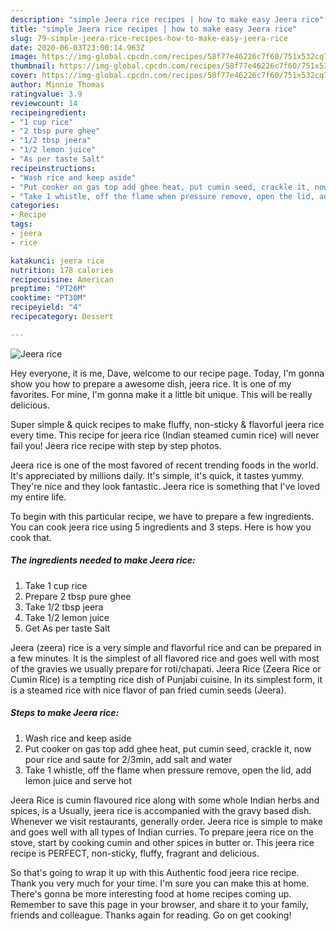 ```yaml
---
description: "simple Jeera rice recipes | how to make easy Jeera rice"
title: "simple Jeera rice recipes | how to make easy Jeera rice"
slug: 79-simple-jeera-rice-recipes-how-to-make-easy-jeera-rice
date: 2020-06-03T23:00:14.963Z
image: https://img-global.cpcdn.com/recipes/58f77e46226c7f60/751x532cq70/jeera-rice-recipe-main-photo.jpg
thumbnail: https://img-global.cpcdn.com/recipes/58f77e46226c7f60/751x532cq70/jeera-rice-recipe-main-photo.jpg
cover: https://img-global.cpcdn.com/recipes/58f77e46226c7f60/751x532cq70/jeera-rice-recipe-main-photo.jpg
author: Minnie Thomas
ratingvalue: 3.9
reviewcount: 14
recipeingredient:
- "1 cup rice"
- "2 tbsp pure ghee"
- "1/2 tbsp jeera"
- "1/2 lemon juice"
- "As per taste Salt"
recipeinstructions:
- "Wash rice and keep aside"
- "Put cooker on gas top add ghee heat, put cumin seed, crackle it, now pour rice and saute for 2/3min, add salt and water"
- "Take 1 whistle, off the flame when pressure remove, open the lid, add lemon juice and serve hot"
categories:
- Recipe
tags:
- jeera
- rice

katakunci: jeera rice 
nutrition: 178 calories
recipecuisine: American
preptime: "PT26M"
cooktime: "PT30M"
recipeyield: "4"
recipecategory: Dessert

---
```



![Jeera rice](https://img-global.cpcdn.com/recipes/58f77e46226c7f60/751x532cq70/jeera-rice-recipe-main-photo.jpg)

Hey everyone, it is me, Dave, welcome to our recipe page. Today, I'm gonna show you how to prepare a awesome dish, jeera rice. It is one of my favorites. For mine, I'm gonna make it a little bit unique. This will be really delicious.

Super simple &amp; quick recipes to make fluffy, non-sticky &amp; flavorful jeera rice every time. This recipe for jeera rice (Indian steamed cumin rice) will never fail you! Jeera rice recipe with step by step photos.

Jeera rice is one of the most favored of recent trending foods in the world. It's appreciated by millions daily. It's simple, it's quick, it tastes yummy. They're nice and they look fantastic. Jeera rice is something that I've loved my entire life.


To begin with this particular recipe, we have to prepare a few ingredients. You can cook jeera rice using 5 ingredients and 3 steps. Here is how you cook that.

<!--inarticleads1-->

##### The ingredients needed to make Jeera rice:

1. Take 1 cup rice
1. Prepare 2 tbsp pure ghee
1. Take 1/2 tbsp jeera
1. Take 1/2 lemon juice
1. Get As per taste Salt


Jeera (zeera) rice is a very simple and flavorful rice and can be prepared in a few minutes. It is the simplest of all flavored rice and goes well with most of the gravies we usually prepare for roti/chapati. Jeera Rice (Zeera Rice or Cumin Rice) is a tempting rice dish of Punjabi cuisine. In its simplest form, it is a steamed rice with nice flavor of pan fried cumin seeds (Jeera). 

<!--inarticleads2-->

##### Steps to make Jeera rice:

1. Wash rice and keep aside
1. Put cooker on gas top add ghee heat, put cumin seed, crackle it, now pour rice and saute for 2/3min, add salt and water
1. Take 1 whistle, off the flame when pressure remove, open the lid, add lemon juice and serve hot


Jeera Rice is cumin flavoured rice along with some whole Indian herbs and spices, is a Usually, jeera rice is accompanied with the gravy based dish. Whenever we visit restaurants, generally order. Jeera rice is simple to make and goes well with all types of Indian curries. To prepare jeera rice on the stove, start by cooking cumin and other spices in butter or. This jeera rice recipe is PERFECT, non-sticky, fluffy, fragrant and delicious. 

So that's going to wrap it up with this Authentic food jeera rice recipe. Thank you very much for your time. I'm sure you can make this at home. There's gonna be more interesting food at home recipes coming up. Remember to save this page in your browser, and share it to your family, friends and colleague. Thanks again for reading. Go on get cooking!
